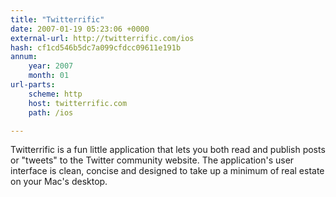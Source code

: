```yaml
---
title: "Twitterrific"
date: 2007-01-19 05:23:06 +0000
external-url: http://twitterrific.com/ios
hash: cf1cd546b5dc7a099cfdcc09611e191b
annum:
    year: 2007
    month: 01
url-parts:
    scheme: http
    host: twitterrific.com
    path: /ios

---
```


Twitterrific is a fun little application that lets you both read and publish posts or "tweets" to the Twitter community website. The application's user interface is clean, concise and designed to take up a minimum of real estate on your Mac's desktop.
